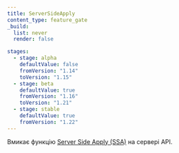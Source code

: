 ```yaml
---
title: ServerSideApply
content_type: feature_gate
_build:
  list: never
  render: false

stages:
  - stage: alpha 
    defaultValue: false
    fromVersion: "1.14"
    toVersion: "1.15"
  - stage: beta
    defaultValue: true
    fromVersion: "1.16"  
    toVersion: "1.21" 
  - stage: stable
    defaultValue: true
    fromVersion: "1.22"  
---
```

Вмикає функцію [Server Side Apply (SSA)](/uk/docs/reference/using-api/server-side-apply/) на сервері API.
